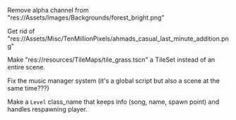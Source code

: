 Remove alpha channel from "res://Assets/Images/Backgrounds/forest_bright.png"

Get rid of "res://Assets/Misc/TenMillionPixels/ahmads_casual_last_minute_addition.png"

Make "res://resources/TileMaps/tile_grass.tscn" a TileSet instead of an entire scene.

Fix the music manager system (it's a global script but also a scene at the same time???)

Make a `Level` class_name that keeps info (song, name, spawn point) and handles respawning player.